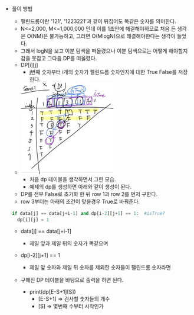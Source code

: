 - 풀이 방법
  - 팰린드롬이란 '121', '1223221'과 같이 뒤집어도 똑같은 숫자를 의미한다.
  - N<=2,000, M<=1,000,000 인데 이를 1초안에 해결해야하므로 처음 든 생각은 O(NM)은 불가능하고, 그러면 O(MlogN)으로 해결해야한다는 생각이 들었다.
  - 그래서 logN을 보고 이분 탐색을 떠올렸으나 이분 탐색으로는 어떻게 해야할지 감을 못잡고 그다음 DP를 떠올렸다.
  - DP[i][j]
    - j번째 숫자부터 i개의 숫자가 펠린드롬 숫자인지에 대한 True False를 저장한다.
  - ![10942](./readme_img/10942.JPG)
    - 처음 dp 테이블을 생각하면서 그린 모습.
    - 예제의 dp를 생성하면 아래와 같이 생성이 된다.
  - DP를 전부 False로 초기화 한 뒤 row 1과 row 2를 먼저 구한다.
  -  row 3부터는 아래의 조건이 맞을경우 True로 바꿔준다.     
    ```python
    if data[j] == data[j+i-1] and dp[i-2][j+1] == 1:  #isTrue?
      dp[i][j] = 1
    ```  

    - data[j] == data[j+i-1] 
      - 제일 앞과 제일 뒤의 숫자가 똑같으며
    - dp[i-2][j+1] == 1
      - 제일 앞 숫자와 제일 뒤 숫자를 제외한 숫자들이 팰린드롬 숫자라면

  - 구해진 DP 테이블을 바탕으로 출력을 하면 된다.
    - print(dp[E-S+1][S])
      - [E-S+1] => 검사할 숫자들의 개수
      - [S] => 몇번째 수부터 시작인가